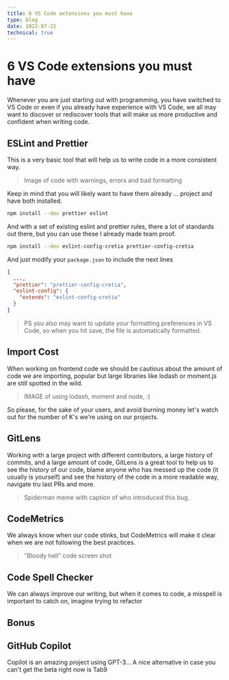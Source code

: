 ```yaml
---
title: 6 VS Code extensions you must have
type: blog
date: 2022-07-21
technical: true
---
```


# 6 VS Code extensions you must have

Whenever you are just starting out with programming, you have switched to VS Code or even if you already have experience with VS Code, we all may want to discover or rediscover tools that will make us more productive and confident when writing code.

## ESLint and Prettier

This is a very basic tool that will help us to write code in a more consistent way.

> Image of code with warnings, errors and bad formatting

Keep in mind that you will likely want to have them already ... project and have both installed.

```bash
npm install --dev prettier eslint
```

And with a set of existing eslint and prettier rules, there a lot of standards out there, but you can use these I already made team proof.

```bash
npm install --dev eslint-config-cretia prettier-config-cretia
```

And just modify your `package.json` to include the next lines

```json
{
  ...,
  "prettier": "prettier-config-cretia",
  "eslint-config": {
    "extends": "eslint-config-cretia"
  }
}
```

> PS you also may want to update your formatting preferences in VS Code, so when you hit save, the file is automatically formatted.

## Import Cost

When working on frontend code we should be cautious about the amount of code we are importing, popular but large libraries like lodash or moment.js are still spotted in the wild.

> IMAGE of using lodash, moment and node, :(

So please, for the sake of your users, and avoid burning money let's watch out for the number of K's we're using on our projects.

## GitLens

Working with a large project with different contributors, a large history of commits, and a large amount of code, GitLens is a great tool to help us to see the history of our code, blame anyone who has messed up the code (it usually is yourself) and see the history of the code in a more readable way, navigate tru last PRs and more.

> Spiderman meme with caption of who introduced this bug.

## CodeMetrics

We always know when our code stinks, but CodeMetrics will make it clear when we are not following the best practices.

> "Bloody hell" code screen shot

## Code Spell Checker

We can always improve our writing, but when it comes to code, a misspell is important to catch on, imagine trying to refactor

## Bonus

## GitHub Copilot

Copilot is an amazing project using GPT-3…
A nice alternative in case you can't get the beta right now is Tab9
